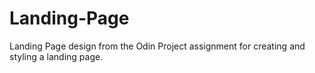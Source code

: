 # Landing-Page
Landing Page design from the Odin Project assignment for creating and styling a landing page.
